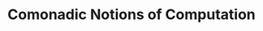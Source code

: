 ---
title: Comonadic Notions of Computation
paper-url: http://www.ioc.ee/~tarmo/papers/cmcs08.pdf
authors:
- Tarmo Uustalu
- Varmo Vene
type: paper
tags:
- comonads
doHaskell-type: research paper
dohaskell-year: 2008
---
